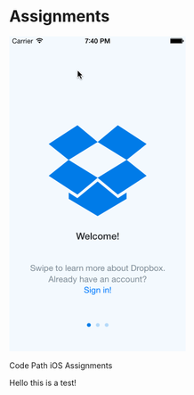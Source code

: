 Assignments
===========

![Alternate text](/cp1-dropbox/gif/dropbox.gif)

Code Path iOS Assignments

Hello this is a test!
